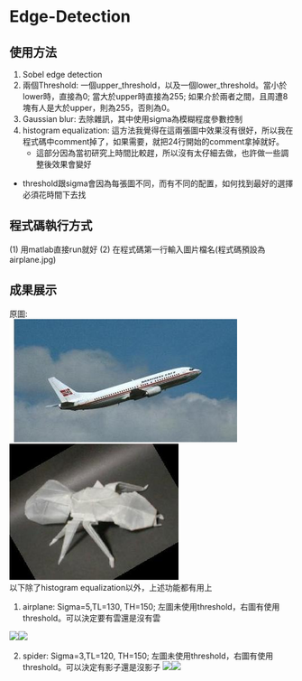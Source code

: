 # Edge-Detection
## 使用方法
1. Sobel edge detection
2. 兩個Threshold: 一個upper_threshold，以及一個lower_threshold。當小於lower時，直接為0; 當大於upper時直接為255; 如果介於兩者之間，且周遭8塊有人是大於upper，則為255，否則為0。
3. Gaussian blur: 去除雜訊，其中使用sigma為模糊程度參數控制
4. histogram equalization: 這方法我覺得在這兩張圖中效果沒有很好，所以我在程式碼中comment掉了，如果需要，就把24行開始的comment拿掉就好。
    * 這部分因為當初研究上時間比較趕，所以沒有太仔細去做，也許做一些調整後效果會變好

* threshold跟sigma會因為每張圖不同，而有不同的配置，如何找到最好的選擇必須花時間下去找

## 程式碼執行方式
(1) 用matlab直接run就好
(2) 在程式碼第一行輸入圖片檔名(程式碼預設為airplane.jpg)

## 成果展示
原圖:  
![](airplane.jpg) ![](/spider.png)  
以下除了histogram equalization以外，上述功能都有用上
1. airplane: Sigma=5,TL=130, TH=150; 
左圖未使用threshold，右圖有使用threshold。可以決定要有雲還是沒有雲

![](https://i.imgur.com/4gBXJF3.png)![](https://i.imgur.com/jwr2ptH.png)

2. spider: Sigma=3,TL=120, TH=150;
左圖未使用threshold，右圖有使用threshold。可以決定有影子還是沒影子
![](https://i.imgur.com/rEQHevg.png)![](https://i.imgur.com/ztRCQWe.png)
